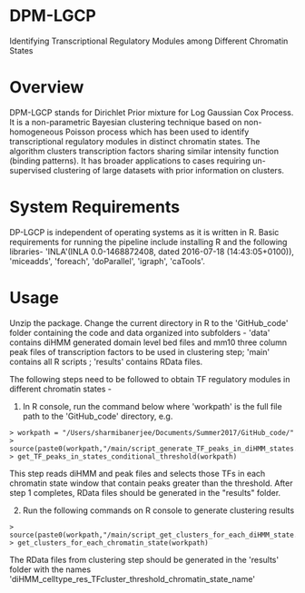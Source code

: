# DPM-LGCP
Identifying Transcriptional Regulatory Modules among Different Chromatin States 
# Overview
DPM-LGCP stands for Dirichlet Prior mixture for Log Gaussian Cox Process. It is a non-parametric Bayesian clustering technique based on non-homogeneous Poisson process which has been used to identify transcriptional regulatory modules in distinct chromatin states. The algorithm clusters transcription factors sharing similar intensity function (binding patterns). It has broader applications to cases requiring un-supervised clustering of large datasets with prior information on clusters.
# System Requirements
DP-LGCP is independent of operating systems as it is written in R. Basic requirements for running the pipeline include installing R and the following libraries- 'INLA'(INLA 0.0-1468872408, dated 2016-07-18 (14:43:05+0100)), 'miceadds', 'foreach', 'doParallel', 'igraph', 'caTools'.
# Usage
Unzip the package. Change the current directory in R to the 'GitHub_code' folder containing the code and data organized into subfolders - 'data' contains diHMM generated domain level bed files and mm10 three column peak files of transcription factors to be used in clustering step;  'main' contains all R scripts ; 'results' contains RData files.

The following steps need to be followed to obtain TF regulatory modules in different chromatin states - 

1. In R console, run the command below where 'workpath' is the full file path to the 'GitHub_code' directory, e.g.


```
> workpath = "/Users/sharmibanerjee/Documents/Summer2017/GitHub_code/"
> source(paste0(workpath,"/main/script_generate_TF_peaks_in_diHMM_states.R"))
> get_TF_peaks_in_states_conditional_threshold(workpath)
```
This step reads diHMM and peak files and selects those TFs in each chromatin state window that contain peaks greater than the threshold. After step 1 completes, RData files should be generated in the "results" folder.

2. Run the following commands on R console to generate clustering results
```
> source(paste0(workpath,"/main/script_get_clusters_for_each_diHMM_state.R"))
> get_clusters_for_each_chromatin_state(workpath)
```

The RData files from clustering step should be generated in the 'results' folder with the names 'diHMM_celltype_res_TFcluster_threshold_chromatin_state_name'
